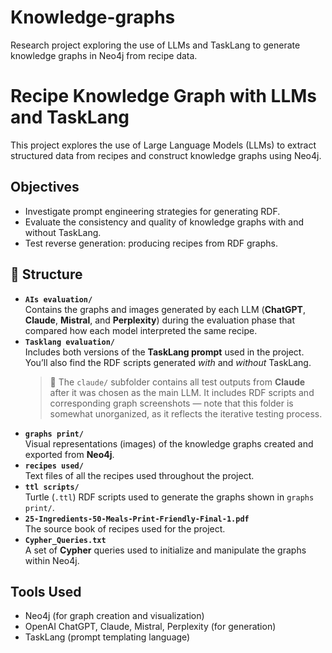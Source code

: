 # Knowledge-graphs
Research project exploring the use of LLMs and TaskLang to generate knowledge graphs in Neo4j from recipe data.

# Recipe Knowledge Graph with LLMs and TaskLang

This project explores the use of Large Language Models (LLMs) to extract structured data from recipes and construct knowledge graphs using Neo4j.

## Objectives
- Investigate prompt engineering strategies for generating RDF.
- Evaluate the consistency and quality of knowledge graphs with and without TaskLang.
- Test reverse generation: producing recipes from RDF graphs.

## 📁 Structure
- **`AIs evaluation/`**  
  Contains the graphs and images generated by each LLM (**ChatGPT**, **Claude**, **Mistral**, and **Perplexity**) during the evaluation phase that compared how each model interpreted the same recipe.
- **`Tasklang evaluation/`**  
  Includes both versions of the **TaskLang prompt** used in the project. You’ll also find the RDF scripts generated *with* and *without* TaskLang.  
  > 📌 The `claude/` subfolder contains all test outputs from **Claude** after it was chosen as the main LLM. It includes RDF scripts and corresponding graph screenshots — note that this folder is somewhat unorganized, as it reflects the iterative testing process.
- **`graphs print/`**  
  Visual representations (images) of the knowledge graphs created and exported from **Neo4j**.
- **`recipes used/`**  
  Text files of all the recipes used throughout the project.
- **`ttl scripts/`**  
  Turtle (`.ttl`) RDF scripts used to generate the graphs shown in `graphs print/`.
- **`25-Ingredients-50-Meals-Print-Friendly-Final-1.pdf`**  
  The source book of recipes used for the project.
- **`Cypher_Queries.txt`**  
  A set of **Cypher** queries used to initialize and manipulate the graphs within Neo4j.

## Tools Used
- Neo4j (for graph creation and visualization)
- OpenAI ChatGPT, Claude, Mistral, Perplexity (for generation)
- TaskLang (prompt templating language)

